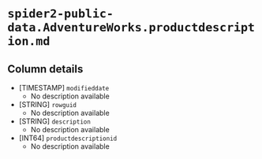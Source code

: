 # `spider2-public-data.AdventureWorks.productdescription.md`

## Column details

* [TIMESTAMP]    `modifieddate`
  - No description available
* [STRING]    `rowguid`
  - No description available
* [STRING]    `description`
  - No description available
* [INT64]    `productdescriptionid`
  - No description available


